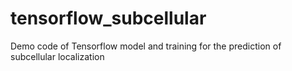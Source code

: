 # tensorflow_subcellular
Demo code of Tensorflow model and training for the prediction of subcellular localization
